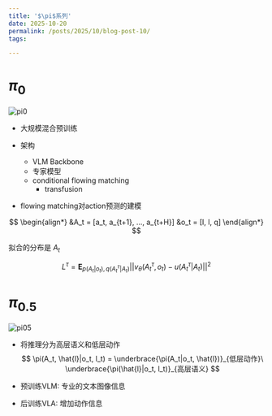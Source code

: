 ```yaml
---
title: '$\pi$系列'
date: 2025-10-20
permalink: /posts/2025/10/blog-post-10/
tags:

---
```


$\pi_0$
======

![pi0](https://worfsmile.github.io//assets/images/2025-10-20-blog-post-10/pi0.png)

- 大规模混合预训练
- 架构
  - VLM Backbone
  - 专家模型
  - conditional flowing matching
    - transfusion

- flowing matching对action预测的建模

$$
\begin{align*}
&A_t = [a_t, a_{t+1}, ..., a_{t+H}]
&o_t = [I, l, q]
\end{align*}
$$

拟合的分布是 $A_t$

$$
L^{\tau} = \mathbf{E}_{p(A_t|o_t), q(A^{\tau}_t|A_{t})}||v_{\theta}(A_t^{\tau}, o_t)-u(A^{\tau}_{t}|A_{t})||^2
$$

$\pi_{0.5}$
======

![pi05](https://worfsmile.github.io//assets/images/2025-10-20-blog-post-10/pi05.png)

- 将推理分为高层语义和低层动作
$$
\pi(A_t, \hat{l}|o_t, l_t) = \underbrace{\pi(A_t|o_t, \hat{l})}_{低层动作}\ \underbrace{\pi(\hat{l}|o_t, l_t)}_{高层语义}
$$

- 预训练VLM: 专业的文本图像信息
- 后训练VLA: 增加动作信息
